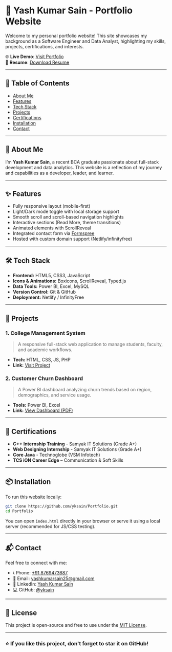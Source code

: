 
# 💼 Yash Kumar Sain - Portfolio Website

Welcome to my personal portfolio website! This site showcases my background as a Software Engineer and Data Analyst, highlighting my skills, projects, certifications, and interests.

🌐 **Live Demo**: [Visit Portfolio](https://yash-kumar-sain.netlify.app/)  
📄 **Resume**: [Download Resume](Docs/Yash_Kumar_Sain_Resume.pdf)

---

## 📌 Table of Contents

- [About Me](#-about-me)
- [Features](#-features)
- [Tech Stack](#-tech-stack)
- [Projects](#-projects)
- [Certifications](#-certifications)
- [Installation](#-installation)
- [Contact](#-contact)

---

## 👤 About Me

I’m **Yash Kumar Sain**, a recent BCA graduate passionate about full-stack development and data analytics. This website is a reflection of my journey and capabilities as a developer, leader, and learner.

---

## ✨ Features

- Fully responsive layout (mobile-first)
- Light/Dark mode toggle with local storage support
- Smooth scroll and scroll-based navigation highlights
- Interactive sections (Read More, theme transitions)
- Animated elements with ScrollReveal
- Integrated contact form via [Formspree](https://formspree.io/)
- Hosted with custom domain support (Netlify/infinityfree)

---

## 🛠️ Tech Stack

- **Frontend:** HTML5, CSS3, JavaScript
- **Icons & Animations:** Boxicons, ScrollReveal, Typed.js
- **Data Tools:** Power BI, Excel, MySQL
- **Version Control:** Git & GitHub
- **Deployment:** Netlify / InfinityFree

---

## 🚀 Projects

### 1. **College Management System**
> A responsive full-stack web application to manage students, faculty, and academic workflows.

- **Tech:** HTML, CSS, JS, PHP  
- **Link:** [Visit Project](https://find4.info/yashkumar/)

### 2. **Customer Churn Dashboard**
> A Power BI dashboard analyzing churn trends based on region, demographics, and service usage.

- **Tools:** Power BI, Excel  
- **Link:** [View Dashboard (PDF)](Docs/Dashboard.pdf)

---

## 🏅 Certifications

- **C++ Internship Training** - Samyak IT Solutions (Grade A+)
- **Web Designing Internship** - Samyak IT Solutions (Grade A+)
- **Core Java** - Technoglobe (VSM Infotech)
- **TCS iON Career Edge** – Communication & Soft Skills

---

## 📦 Installation

To run this website locally:

```bash
git clone https://github.com/yksain/Portfolio.git
cd Portfolio
```

You can open `index.html` directly in your browser or serve it using a local server (recommended for JS/CSS testing).

---

## 📬 Contact

Feel free to connect with me:

- 📞 Phone: [+91 8769473687](tel:+918769473687)
- 📧 Email: [yashkumarsain25@gmail.com](mailto:yashkumarsain25@gmail.com)
- 💼 LinkedIn: [Yash Kumar Sain](https://www.linkedin.com/in/yash-kumar-sain)
- 💻 GitHub: [@yksain](https://github.com/yksain)

---

## 📄 License

This project is open-source and free to use under the [MIT License](LICENSE).

---

### ⭐ If you like this project, don't forget to star it on GitHub!
